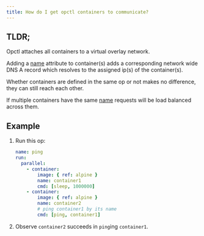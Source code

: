 ```yaml
---
title: How do I get opctl containers to communicate?
---
```


## TLDR;
Opctl attaches all containers to a virtual overlay network.  

Adding a [name](../../reference/opspec/op-directory/op/call/container/index#name) attribute to container(s) adds a corresponding network wide DNS A record which resolves to the assigned ip(s) of the container(s).

Whether containers are defined in the same op or not makes no difference, they can still reach each other.

If multiple containers have the same [name](../../reference/opspec/op-directory/op/call/container/index#name) requests will be load balanced across them.

## Example
1. Run this op:
    ```yaml
    name: ping
    run:
      parallel:
        - container:
            image: { ref: alpine }
            name: container1
            cmd: [sleep, 1000000]
        - container:
            image: { ref: alpine }
            name: container2
            # ping container1 by its name
            cmd: [ping, container1]
    ```

1. Observe `container2` succeeds in `ping`ing `container1`. 
